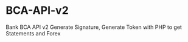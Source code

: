 # BCA-API-v2
Bank BCA API v2 Generate Signature, Generate Token with PHP to get Statements and Forex
